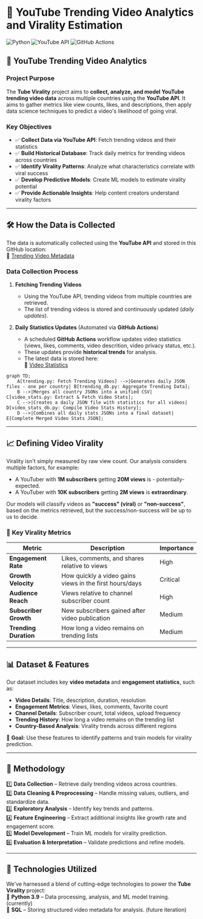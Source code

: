 # 🚀 YouTube Trending Video Analytics and Virality Estimation 

![Python](https://img.shields.io/badge/-Python-000?&logo=Python)
![YouTube API](https://img.shields.io/badge/-YouTube_API-FF0000?&logo=youtube&logoColor=white)
![GitHub Actions](https://img.shields.io/badge/-GitHub_Actions-2088FF?&logo=github-actions&logoColor=white)

## 🎯 YouTube Trending Video Analytics

### **Project Purpose**  
The **Tube Virality** project aims to **collect, analyze, and model YouTube trending video data** across multiple countries using the **YouTube API**. It aims to gather metrics like view counts, likes, and descriptions, then apply data science techniques to predict a video's likelihood of going viral.


### **Key Objectives**  
- ✅ **Collect Data via YouTube API**: Fetch trending videos and their statistics
- ✅ **Build Historical Database**: Track daily metrics for trending videos across countries
- ✅ **Identify Virality Patterns**: Analyze what characteristics correlate with viral success
- ✅ **Develop Predictive Models**: Create ML models to estimate virality potential
- ✅ **Provide Actionable Insights**: Help content creators understand virality factors

---

## 🛠️ How the Data is Collected  

The data is automatically collected using the **YouTube API** and stored in this GitHub location:  
🔗 [Trending Video Metadata](https://github.com/gpsyrou/tube-virality/tree/main/assets/meta/trending)  

### **Data Collection Process**  
1. **Fetching Trending Videos**  
   - Using the YouTube API, trending videos from multiple countries are retrieved.  
   - The list of trending videos is stored and continuously updated (_daily updates_).

2. **Daily Statistics Updates** (Automated via **GitHub Actions**)  
   - A scheduled **GitHub Actions** workflow updates video statistics (views, likes, comments, video descrition, video privacy status, etc.).  
   - These updates provide **historical trends** for analysis.  
   - The latest data is stored here:  
     🔗 [Video Statistics](https://github.com/gpsyrou/tube-virality/tree/main/assets/meta/video_stats)  

```mermaid
graph TD;
    A[trending.py: Fetch Trending Videos] -->|Generates daily JSON files - one per country| B[trending_db.py: Aggregate Trending Data];
    B -->|Merges all country JSONs into a unified CSV| C[video_stats.py: Extract & Fetch Video Stats];
    C -->|Creates a daily JSON file with statistics for all videos| D[video_stats_db.py: Compile Video Stats History];
    D -->|Combines all daily stats JSONs into a final dataset| E[Complete Merged Video Stats JSON];
```
---

## 📈 Defining Video Virality  

Virality isn't simply measured by raw view count. Our analysis considers multiple factors, for example:
- A YouTuber with **1M subscribers** getting **20M views** is - potentially- expected.  
- A YouTuber with **10K subscribers** getting **2M views** is **extraordinary**.  

Our models will classify videos as **"success" (viral)** or **"non-success"**, based on the metrics retrieved, but the success/non-success will be up to us to decide.



### 🔎 **Key Virality Metrics**  

| **Metric**            | **Description**                                             | **Importance** |
|------------------------|------------------------------------------------------------|----------------|
| **Engagement Rate**     | Likes, comments, and shares relative to views             | High           |
| **Growth Velocity**     | How quickly a video gains views in the first hours/days   | Critical       |
| **Audience Reach**      | Views relative to channel subscriber count                | High           |
| **Subscriber Growth**   | New subscribers gained after video publication            | Medium         |
| **Trending Duration**   | How long a video remains on trending lists                | Medium         |

---

## 📊 Dataset & Features  

Our dataset includes key **video metadata** and **engagement statistics**, such as:  

- **Video Details**: Title, description, duration, resolution  
- **Engagement Metrics**: Views, likes, comments, favorite count  
- **Channel Details**: Subscriber count, total videos, upload frequency  
- **Trending History**: How long a video remains on the trending list  
- **Country-Based Analysis**: Virality trends across different regions  

📌 **Goal:** Use these features to identify patterns and train models for virality prediction.  

---

## 🔬 Methodology  

1️⃣ **Data Collection** – Retrieve daily trending videos across countries.  
2️⃣ **Data Cleaning & Preprocessing** – Handle missing values, outliers, and standardize data.  
3️⃣ **Exploratory Analysis** – Identify key trends and patterns.  
4️⃣ **Feature Engineering** – Extract additional insights like growth rate and engagement score.  
5️⃣ **Model Development** – Train ML models for virality prediction.  
6️⃣ **Evaluation & Interpretation** – Validate predictions and refine models.  

---

## 🔨  Technologies Utilized  

We've harnessed a blend of cutting-edge technologies to power the **Tube Virality** project:  
🔹 **Python 3.9** – Data processing, analysis, and ML model training. (currently)<br/>
🔹 **SQL** – Storing structured video metadata for analysis. (future iteration)
